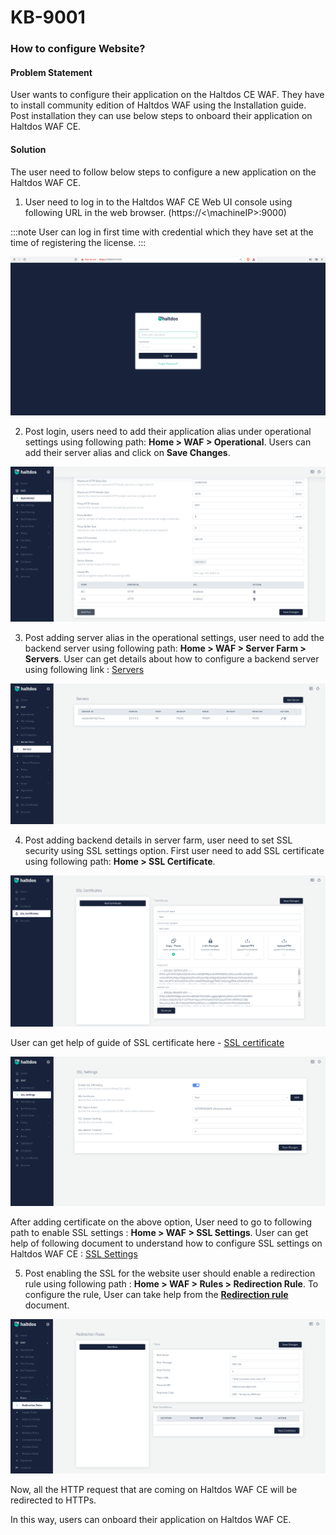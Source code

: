 # KB-9001

### **How to configure Website?**

#### **Problem Statement**

User wants to configure their application on the Haltdos CE WAF. They have to install community edition of Haltdos WAF using the Installation guide. Post installation they can use below steps to onboard their application on Haltdos WAF CE.

#### **Solution**

The user need to follow below steps to configure a new application on the Haltdos WAF CE.

1. User need to log in to the Haltdos WAF CE Web UI console using following URL in the web browser. (https://<\machineIP>:9000)

:::note
User can log in first time with credential which they have set at the time of registering the license.
:::

![](/img/cekb/login.png)

2. Post login, users need to add their application alias under operational settings using following path: **Home > WAF > Operational**. Users can add their server alias and click on **Save Changes**.

![Operational Settings](/img/cekb/CE_operational_settings.png)

3. Post adding server alias in the operational settings, user need to add the backend server using following path: **Home > WAF > Server Farm > Servers**. User can get details about how to configure a backend server using following link : [Servers](/docs/community/docs/waf/server_farm/servers.md)

![Servers](/img/cekb/CE_servers.png)

4. Post adding backend details in server farm, user need to set SSL security using SSL settings option. First user need to add SSL certificate using following path: **Home > SSL Certificate**. 

![SSL Certificate](/img/cekb/ssl_certificates.png)

User can get help of guide of SSL certificate here - [SSL certificate](/docs/community/docs/ssl_certificates.md)

![SSl settings](/img/cekb/ssl_settings.png)

After adding certificate on the above option, User need to go to following path to enable SSL settings : **Home > WAF > SSL Settings**. User can get help of following document to understand how to configure SSL settings on Haltdos WAF CE : [SSL Settings](/docs/community/docs/waf/ssl_settings.md)

5. Post enabling the SSL for the website user should enable a redirection rule using following path : **Home > WAF > Rules > Redirection Rule**. To configure the rule, User can take help from the [**Redirection rule**](/docs/community/docs/waf/rules/redirection_rules.md) document.

![Redirection rule](/img/cekb/redirection_rules.png)

Now, all the HTTP request that are coming on Haltdos WAF CE will be redirected to HTTPs.

In this way, users can onboard their application on Haltdos WAF CE.







